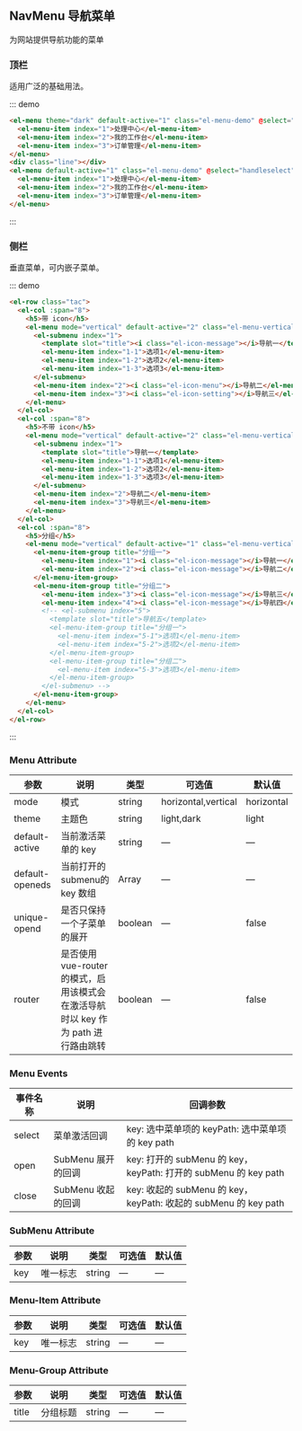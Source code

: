 <style>
  .demo-box.demo-menu {
    .el-menu-demo {
      padding-left: 55px;
    }
    .el-menu-vertical-demo {
      width: 200px;
      height: 400px;
    }
    .line {
      height: 1px;
      background-color: #e0e6ed;
      margin: 35px -24px;
    }
    h5 {
      font-size: 14px;
      color: #8492a6;
      margin-top: 10px;
    }
    .tac {
      text-align: center;

      .el-menu-vertical-demo {
        display: inline-block;
        text-align: left;
      }
    }
  }
</style>

<script>
  export default {
    data() {
      return {
        search: '',
        search2: ''
      };
    },
    methods: {
      handleopen(key, keyPath) {
        console.log(key, keyPath);
      },
      handleclose(key, keyPath) {
        console.log(key, keyPath);
      },
      handleselect(key, keyPath) {
        console.log(key, keyPath);
      }
    }
  }
</script>

## NavMenu 导航菜单

为网站提供导航功能的菜单

### 顶栏

适用广泛的基础用法。

::: demo
```html
<el-menu theme="dark" default-active="1" class="el-menu-demo" @select="handleselect">
  <el-menu-item index="1">处理中心</el-menu-item>
  <el-menu-item index="2">我的工作台</el-menu-item>
  <el-menu-item index="3">订单管理</el-menu-item>
</el-menu>
<div class="line"></div>
<el-menu default-active="1" class="el-menu-demo" @select="handleselect">
  <el-menu-item index="1">处理中心</el-menu-item>
  <el-menu-item index="2">我的工作台</el-menu-item>
  <el-menu-item index="3">订单管理</el-menu-item>
</el-menu>
```
:::

### 侧栏

垂直菜单，可内嵌子菜单。

::: demo
```html
<el-row class="tac">
  <el-col :span="8">
    <h5>带 icon</h5>
    <el-menu mode="vertical" default-active="2" class="el-menu-vertical-demo" @open="handleopen" @close="handleclose">
      <el-submenu index="1">
        <template slot="title"><i class="el-icon-message"></i>导航一</template>
        <el-menu-item index="1-1">选项1</el-menu-item>
        <el-menu-item index="1-2">选项2</el-menu-item>
        <el-menu-item index="1-3">选项3</el-menu-item>
      </el-submenu>
      <el-menu-item index="2"><i class="el-icon-menu"></i>导航二</el-menu-item>
      <el-menu-item index="3"><i class="el-icon-setting"></i>导航三</el-menu-item>
    </el-menu>
  </el-col>
  <el-col :span="8">
    <h5>不带 icon</h5>
    <el-menu mode="vertical" default-active="2" class="el-menu-vertical-demo" @open="handleopen" @close="handleclose">
      <el-submenu index="1">
        <template slot="title">导航一</template>
        <el-menu-item index="1-1">选项1</el-menu-item>
        <el-menu-item index="1-2">选项2</el-menu-item>
        <el-menu-item index="1-3">选项3</el-menu-item>
      </el-submenu>
      <el-menu-item index="2">导航二</el-menu-item>
      <el-menu-item index="3">导航三</el-menu-item>
    </el-menu>
  </el-col>
  <el-col :span="8">
    <h5>分组</h5>
    <el-menu mode="vertical" default-active="1" class="el-menu-vertical-demo">
      <el-menu-item-group title="分组一">
        <el-menu-item index="1"><i class="el-icon-message"></i>导航一</el-menu-item>
        <el-menu-item index="2"><i class="el-icon-message"></i>导航二</el-menu-item>
      </el-menu-item-group>
      <el-menu-item-group title="分组二">
        <el-menu-item index="3"><i class="el-icon-message"></i>导航三</el-menu-item>
        <el-menu-item index="4"><i class="el-icon-message"></i>导航四</el-menu-item>
        <!-- <el-submenu index="5">
          <template slot="title">导航五</template>
          <el-menu-item-group title="分组一">
            <el-menu-item index="5-1">选项1</el-menu-item>
            <el-menu-item index="5-2">选项2</el-menu-item>
          </el-menu-item-group>
          <el-menu-item-group title="分组二">
            <el-menu-item index="5-3">选项3</el-menu-item>
          </el-menu-item-group>
        </el-submenu> -->
      </el-menu-item-group>
    </el-menu>
  </el-col>
</el-row>
```
:::

### Menu Attribute
| 参数      | 说明    | 类型      | 可选值       | 默认值   |
|---------- |-------- |---------- |-------------  |-------- |
| mode     | 模式   | string  |   horizontal,vertical   | horizontal |
| theme     | 主题色   | string    | light,dark | light |
| default-active | 当前激活菜单的 key | string    | — | — |
| default-openeds | 当前打开的submenu的 key 数组 | Array    | — | — |
| unique-opend  | 是否只保持一个子菜单的展开 | boolean   | — | false   |
| router  | 是否使用 vue-router 的模式，启用该模式会在激活导航时以 key 作为 path 进行路由跳转 | boolean   | — | false   |

### Menu Events
| 事件名称      | 说明    | 回调参数      |
|---------- |-------- |---------- |
| select  | 菜单激活回调 | key: 选中菜单项的 keyPath: 选中菜单项的 key path  |
| open  | SubMenu 展开的回调 | key: 打开的 subMenu 的 key， keyPath: 打开的 subMenu 的 key path  |
| close  | SubMenu 收起的回调 | key: 收起的 subMenu 的 key， keyPath: 收起的 subMenu 的 key path  |

### SubMenu Attribute
| 参数      | 说明    | 类型      | 可选值       | 默认值   |
|---------- |-------- |---------- |-------------  |-------- |
| key     | 唯一标志   | string  | — | — |

### Menu-Item Attribute
| 参数      | 说明    | 类型      | 可选值       | 默认值   |
|---------- |-------- |---------- |-------------  |-------- |
| key     | 唯一标志   | string  | — | — |

### Menu-Group Attribute
| 参数      | 说明    | 类型      | 可选值       | 默认值   |
|---------- |-------- |---------- |-------------  |-------- |
| title     | 分组标题   | string  | — | — |
